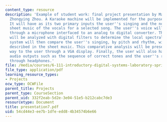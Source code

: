```yaml
---
content_type: resource
description: 'Example of student work: final project presentation by Masood Qazi and
  Zhongying Zhou. A Karaoke machine will be implemented for the purpose of vocal training.
  It will have as its two primary inputs the user''s singing and the notes from the
  sheet music of the vocals for a selected song. The user''s voice will be recorded
  through a microphone interfaced to an analog to digital converter. The user''s song
  will be analyzed with digital filters to determine the local spectral content. The
  system will then compare the user''s singing, by pitch and rhythm, with what is
  described in the sheet music. This comparative analysis will be presented in a meaningful
  way to the user through a VGA display. Finally, the user will also have access to
  audio outputs such as the sequence of correct tones and the user''s recorded voice
  through headphones.'
file: /media/courses/6-111-introductory-digital-systems-laboratory-spring-2006/54cd44e3ee7b1dfeedd84b34574b6e66_presentation7.pdf
file_type: application/pdf
learning_resource_types:
- Projects
ocw_type: OCWFile
parent_title: Projects
parent_type: CourseSection
parent_uid: 332f2eab-5d2e-3e04-51e5-b212cabc7de3
resourcetype: Document
title: presentation7.pdf
uid: 54cd44e3-ee7b-1dfe-edd8-4b34574b6e66
---
```

